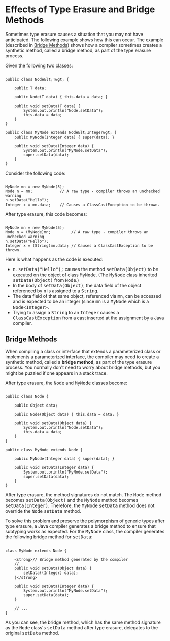 
# Effects of Type Erasure and Bridge Methods


Sometimes type erasure causes a situation that you may not have anticipated. The following example shows how this can occur. The example (described in
[Bridge Methods](#bridgeMethods)) shows how a compiler sometimes creates a synthetic method, called a bridge method, as part of the type erasure process.


Given the following two classes:

```

public class Node&lt;T&gt; {

    public T data;

    public Node(T data) { this.data = data; }

    public void setData(T data) {
        System.out.println("Node.setData");
        this.data = data;
    }
}

public class MyNode extends Node&lt;Integer&gt; {
    public MyNode(Integer data) { super(data); }

    public void setData(Integer data) {
        System.out.println("MyNode.setData");
        super.setData(data);
    }
}

```


Consider the following code:

```

MyNode mn = new MyNode(5);
Node n = mn;            // A raw type - compiler throws an unchecked warning
n.setData("Hello");     
Integer x = mn.data;    // Causes a ClassCastException to be thrown.

```


After type erasure, this code becomes:

```

MyNode mn = new MyNode(5);
Node n = (MyNode)mn;         // A raw type - compiler throws an unchecked warning
n.setData("Hello");
Integer x = (String)mn.data; // Causes a ClassCastException to be thrown.

```


Here is what happens as the code is executed:

- <tt>n.setData("Hello");</tt> causes the method <tt>setData(Object)</tt> to be executed on the object of class <tt>MyNode</tt>. (The <tt>MyNode</tt> class inherited <tt>setData(Object)</tt> from <tt>Node</tt>.)
- In the body of <tt>setData(Object)</tt>, the data field of the object referenced by <tt>n</tt> is assigned to a <tt>String</tt>.
- The data field of that same object, referenced via <tt>mn</tt>, can be accessed and is expected to be an integer (since <tt>mn</tt> is a <tt>MyNode</tt> which is a <tt>Node&lt;Integer&gt;</tt>.
- Trying to assign a <tt>String</tt> to an <tt>Integer</tt> causes a <tt>ClassCastException</tt> from a cast inserted at the assignment by a Java compiler.

## <a name="bridgeMethods" id="bridgeMethods">Bridge Methods</a>


When compiling a class or interface that extends a parameterized class or implements a parameterized interface, the compiler may need to create a synthetic method, called a **bridge method**, as part of the type erasure process. You normally don't need to worry about bridge methods, but you might be puzzled if one appears in a stack trace.


After type erasure, the <tt>Node</tt> and <tt>MyNode</tt> classes become:

```

public class Node {

    public Object data;

    public Node(Object data) { this.data = data; }

    public void setData(Object data) {
        System.out.println("Node.setData");
        this.data = data;
    }
}

public class MyNode extends Node {

    public MyNode(Integer data) { super(data); }

    public void setData(Integer data) {
        System.out.println("MyNode.setData");
        super.setData(data);
    }
}

```


After type erasure, the method signatures do not match. The <tt>Node</tt> method becomes <tt>setData(Object)</tt> and the <tt>MyNode</tt> method becomes <tt>setData(Integer)</tt>. Therefore, the <tt>MyNode</tt> <tt>setData</tt> method does not override the <tt>Node</tt> <tt>setData</tt> method.


To solve this problem and preserve the
[polymorphism](../IandI/polymorphism.html) of generic types after type erasure, a Java compiler generates a bridge method to ensure that subtyping works as expected. For the <tt>MyNode</tt> class, the compiler generates the following bridge method for <tt>setData</tt>:

```

class MyNode extends Node {

    <strong>// Bridge method generated by the compiler
    //
    public void setData(Object data) {
        setData((Integer) data);
    }</strong>

    public void setData(Integer data) {
        System.out.println("MyNode.setData");
        super.setData(data);
    }

    // ...
}

```


As you can see, the bridge method, which has the same method signature as the <tt>Node</tt> class's <tt>setData</tt> method after type erasure, delegates to the original <tt>setData</tt> method.

